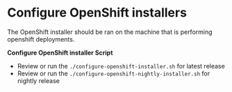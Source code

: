 # Configure OpenShift installers

The OpenShift installer should be ran on the machine that is performing openshift deployments. 

**Configure OpenShift installer Script**
* Review or run the `./configure-openshift-installer.sh` for latest release
* Review or run the `./configure-openshift-nightly-installer.sh` for nightly release